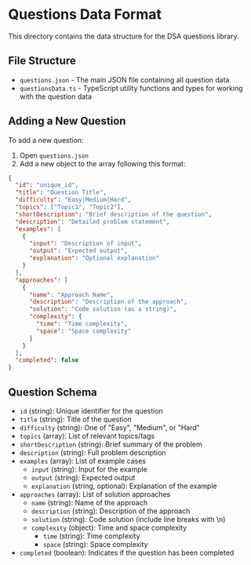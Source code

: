 
# Questions Data Format

This directory contains the data structure for the DSA questions library.

## File Structure

- `questions.json` - The main JSON file containing all question data
- `questionsData.ts` - TypeScript utility functions and types for working with the question data

## Adding a New Question

To add a new question:

1. Open `questions.json`
2. Add a new object to the array following this format:

```json
{
  "id": "unique_id",
  "title": "Question Title",
  "difficulty": "Easy|Medium|Hard",
  "topics": ["Topic1", "Topic2"],
  "shortDescription": "Brief description of the question",
  "description": "Detailed problem statement",
  "examples": [
    {
      "input": "Description of input",
      "output": "Expected output",
      "explanation": "Optional explanation"
    }
  ],
  "approaches": [
    {
      "name": "Approach Name",
      "description": "Description of the approach",
      "solution": "Code solution (as a string)",
      "complexity": {
        "time": "Time complexity",
        "space": "Space complexity"
      }
    }
  ],
  "completed": false
}
```

## Question Schema

- `id` (string): Unique identifier for the question
- `title` (string): Title of the question
- `difficulty` (string): One of "Easy", "Medium", or "Hard"
- `topics` (array): List of relevant topics/tags
- `shortDescription` (string): Brief summary of the problem
- `description` (string): Full problem description
- `examples` (array): List of example cases
  - `input` (string): Input for the example
  - `output` (string): Expected output
  - `explanation` (string, optional): Explanation of the example
- `approaches` (array): List of solution approaches
  - `name` (string): Name of the approach
  - `description` (string): Description of the approach
  - `solution` (string): Code solution (include line breaks with \n)
  - `complexity` (object): Time and space complexity
    - `time` (string): Time complexity
    - `space` (string): Space complexity
- `completed` (boolean): Indicates if the question has been completed

